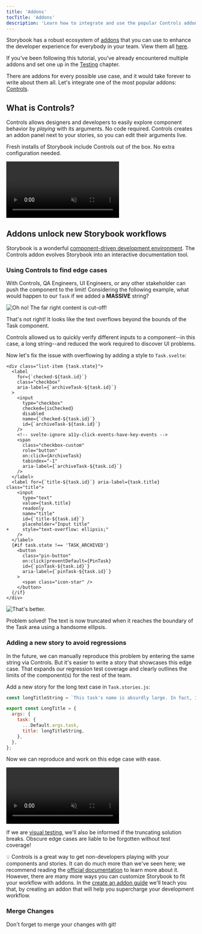 ```yaml
---
title: 'Addons'
tocTitle: 'Addons'
description: 'Learn how to integrate and use the popular Controls addon'
---
```


Storybook has a robust ecosystem of [addons](https://storybook.js.org/docs/configure/storybook-addons) that you can use to enhance the developer experience for everybody in your team. View them all [here](https://storybook.js.org/integrations).

If you've been following this tutorial, you've already encountered multiple addons and set one up in the [Testing](/intro-to-storybook/svelte/en/test/) chapter.

There are addons for every possible use case, and it would take forever to write about them all. Let's integrate one of the most popular addons: [Controls](https://storybook.js.org/docs/essentials/controls).

## What is Controls?

Controls allows designers and developers to easily explore component behavior by _playing_ with its arguments. No code required. Controls creates an addon panel next to your stories, so you can edit their arguments live.

Fresh installs of Storybook include Controls out of the box. No extra configuration needed.

<!-- record video  -->
<video autoPlay muted playsInline loop>
  <source
    src="/intro-to-storybook/controls-in-action-svelte-7-0.mp4"
    type="video/mp4"
  />
</video>

## Addons unlock new Storybook workflows

Storybook is a wonderful [component-driven development environment](https://www.componentdriven.org/). The Controls addon evolves Storybook into an interactive documentation tool.

### Using Controls to find edge cases

With Controls, QA Engineers, UI Engineers, or any other stakeholder can push the component to the limit! Considering the following example, what would happen to our `Task` if we added a **MASSIVE** string?

![Oh no! The far right content is cut-off!](/intro-to-storybook/task-edge-case-7-0.png)

That's not right! It looks like the text overflows beyond the bounds of the Task component.

Controls allowed us to quickly verify different inputs to a component--in this case, a long string--and reduced the work required to discover UI problems.

Now let's fix the issue with overflowing by adding a style to `Task.svelte`:

```diff:title=src/components/Task.svelte
<div class="list-item {task.state}">
  <label
    for={`checked-${task.id}`}
    class="checkbox"
    aria-label={`archiveTask-${task.id}`}
  >
    <input
      type="checkbox"
      checked={isChecked}
      disabled
      name={`checked-${task.id}`}
      id={`archiveTask-${task.id}`}
    />
    <!-- svelte-ignore a11y-click-events-have-key-events -->
    <span
      class="checkbox-custom"
      role="button"
      on:click={ArchiveTask}
      tabindex="-1"
      aria-label={`archiveTask-${task.id}`}
    />
  </label>
  <label for={`title-${task.id}`} aria-label={task.title} class="title">
    <input
      type="text"
      value={task.title}
      readonly
      name="title"
      id={`title-${task.id}`}
      placeholder="Input title"
+     style="text-overflow: ellipsis;"
    />
  </label>
  {#if task.state !== 'TASK_ARCHIVED'}
    <button
      class="pin-button"
      on:click|preventDefault={PinTask}
      id={`pinTask-${task.id}`}
      aria-label={`pinTask-${task.id}`}
    >
      <span class="icon-star" />
    </button>
  {/if}
</div>
```

![That's better.](/intro-to-storybook/edge-case-solved-with-controls-7-0.png)

Problem solved! The text is now truncated when it reaches the boundary of the Task area using a handsome ellipsis.

### Adding a new story to avoid regressions

In the future, we can manually reproduce this problem by entering the same string via Controls. But it's easier to write a story that showcases this edge case. That expands our regression test coverage and clearly outlines the limits of the component(s) for the rest of the team.

Add a new story for the long text case in `Task.stories.js`:

```js:title=src/components/Task.stories.js
const longTitleString = `This task's name is absurdly large. In fact, I think if I keep going I might end up with content overflow. What will happen? The star that represents a pinned task could have text overlapping. The text could cut-off abruptly when it reaches the star. I hope not!`;

export const LongTitle = {
  args: {
    task: {
      ...Default.args.task,
      title: longTitleString,
    },
  },
};
```

Now we can reproduce and work on this edge case with ease.

<video autoPlay muted playsInline loop>
  <source
    src="/intro-to-storybook/task-stories-long-title-svelte-7-0.mp4"
    type="video/mp4"
  />
</video>

If we are [visual testing](/intro-to-storybook/svelte/en/test/), we'll also be informed if the truncating solution breaks. Obscure edge cases are liable to be forgotten without test coverage!

<div class="aside">

💡 Controls is a great way to get non-developers playing with your components and stories. It can do much more than we've seen here; we recommend reading the [official documentation](https://storybook.js.org/docs/essentials/controls) to learn more about it. However, there are many more ways you can customize Storybook to fit your workflow with addons. In the [create an addon guide](https://storybook.js.org/docs/addons/writing-addons) we'll teach you that, by creating an addon that will help you supercharge your development workflow.

</div>

### Merge Changes

Don't forget to merge your changes with git!

